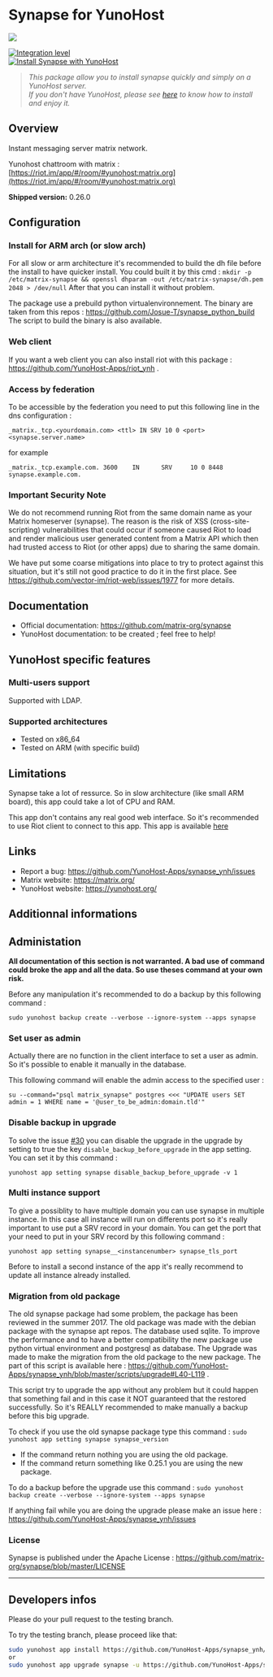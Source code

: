 Synapse for YunoHost
====================

![](https://matrix.org/blog/wp-content/uploads/2015/01/logo1.png)

[![Integration level](https://dash.yunohost.org/integration/synapse.svg)](https://ci-apps.yunohost.org/jenkins/job/synapse%20%28Community%29/lastBuild/consoleFull)  
[![Install Synapse with YunoHost](https://install-app.yunohost.org/install-with-yunohost.png)](https://install-app.yunohost.org/?app=synapse)

> *This package allow you to install synapse quickly and simply on a YunoHost server.  
If you don't have YunoHost, please see [here](https://yunohost.org/#/install) to know how to install and enjoy it.*

Overview
--------

Instant messaging server matrix network.

Yunohost chattroom with matrix : [https://riot.im/app/#/room/#yunohost:matrix.org](https://riot.im/app/#/room/#yunohost:matrix.org)

**Shipped version:** 0.26.0

Configuration
-------------

### Install for ARM arch (or slow arch)

For all slow or arm architecture it's recommended to build the dh file before the install to have quicker install.
You could built it by this cmd : `mkdir -p /etc/matrix-synapse && openssl dhparam -out /etc/matrix-synapse/dh.pem 2048 > /dev/null`
After that you can install it without problem.

The package use a prebuild python virtualenvironnement. The binary are taken from this repos : https://github.com/Josue-T/synapse_python_build
The script to build the binary is also available.

### Web client

If you want a web client you can also install riot with this package : https://github.com/YunoHost-Apps/riot_ynh .

### Access by federation

To be accessible by the federation you need to put this following  line in the dns configuration :

```
_matrix._tcp.<yourdomain.com> <ttl> IN SRV 10 0 <port> <synapse.server.name>
```
for example
```
_matrix._tcp.example.com. 3600    IN      SRV     10 0 8448 synapse.example.com.
```
### Important Security Note

We do not recommend running Riot from the same domain name as your Matrix
homeserver (synapse).  The reason is the risk of XSS (cross-site-scripting)
vulnerabilities that could occur if someone caused Riot to load and render
malicious user generated content from a Matrix API which then had trusted
access to Riot (or other apps) due to sharing the same domain.

We have put some coarse mitigations into place to try to protect against this
situation, but it's still not good practice to do it in the first place.  See
https://github.com/vector-im/riot-web/issues/1977 for more details.

Documentation
-------------

- Official documentation: https://github.com/matrix-org/synapse
- YunoHost documentation: to be created ; feel free to help!

YunoHost specific features
--------------------------

### Multi-users support

Supported with LDAP.

### Supported architectures

- Tested on x86_64
- Tested on ARM (with specific build)

Limitations
-----------

Synapse take a lot of ressurce. So in slow architecture (like small ARM board), this app could take a lot of CPU and RAM.

This app don't contains any real good web interface. So it's recommended to use Riot client to connect to this app. This app is available [here](https://github.com/YunoHost-Apps/riot_ynh)

Links
-----

- Report a bug: https://github.com/YunoHost-Apps/synapse_ynh/issues
- Matrix website: https://matrix.org/
- YunoHost website: https://yunohost.org/

Additionnal informations
-----



Administation
-------------

**All documentation of this section is not warranted. A bad use of command could broke the app and all the data. So use theses command at your own risk.**

Before any manipulation it's recommended to do a backup by this following command :

`sudo yunohost backup create --verbose --ignore-system --apps synapse`

### Set user as admin

Actually there are no function in the client interface to set a user as admin. So it's possible to enable it manually in the database.

This following command will enable the admin access to the specified user :
```
su --command="psql matrix_synapse" postgres <<< "UPDATE users SET admin = 1 WHERE name = '@user_to_be_admin:domain.tld'"
```

### Disable backup in upgrade

To solve the issue [#30](https://github.com/YunoHost-Apps/synapse_ynh/issues/30) you can disable the upgrade in the upgrade by setting to true the key `disable_backup_before_upgrade` in the app setting. You can set it by this command :

`yunohost app setting synapse disable_backup_before_upgrade -v 1`

### Multi instance support

To give a possiblity to have multiple domain you can use synapse in multiple instance. In this case all instance will run on differents port so it's really important to use put a SRV record in your domain. You can get the port that your need to put in your SRV record by this following command :
```
yunohost app setting synapse__<instancenumber> synapse_tls_port
```

Before to install a second instance of the app it's really recommend to update all instance already installed.

### Migration from old package

The old synapse package had some problem, the package has been reviewed in the summer 2017. The old package was made with the debian package with the synapse apt repos. The database used sqlite. To improve the performance and to have a better compatibility the new package use python virtual environment and postgresql as database. The Upgrade was made to make the migration from the old package to the new package. The part of this script is available here : https://github.com/YunoHost-Apps/synapse_ynh/blob/master/scripts/upgrade#L40-L119 .

This script try to upgrade the app without any problem but it could happen that something fail and in this case it NOT guaranteed that the restored successfully. So it's REALLY recommended to make manually a backup before this big upgrade.

To check if you use the old synapse package type this command :
`sudo yunohost app setting synapse synapse_version`
- If the command return nothing you are using the old package.
- If the command return something like 0.25.1 you are using the new package.

To do a backup before the upgrade use this command : `sudo yunohost backup create --verbose --ignore-system --apps synapse`

If anything fail while you are doing the upgrade please make an issue here : https://github.com/YunoHost-Apps/synapse_ynh/issues

### License

Synapse is published under the Apache License : https://github.com/matrix-org/synapse/blob/master/LICENSE

---

Developers infos
----------------

Please do your pull request to the testing branch.

To try the testing branch, please proceed like that:

```bash
sudo yunohost app install https://github.com/YunoHost-Apps/synapse_ynh/tree/testing --verbose
or
sudo yunohost app upgrade synapse -u https://github.com/YunoHost-Apps/synapse_ynh/tree/testing --verbose
```
